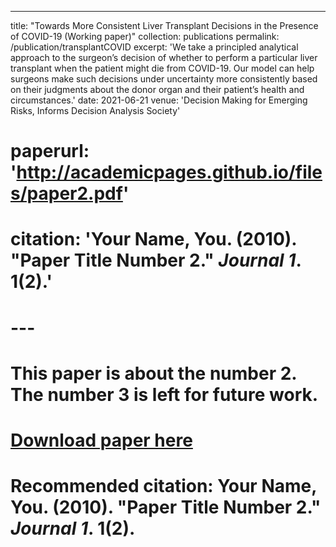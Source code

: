 ---
title: "Towards More Consistent Liver Transplant Decisions in the Presence of COVID-19 (Working paper)"
collection: publications
permalink: /publication/transplantCOVID
excerpt: 'We take a principled analytical approach to the surgeon’s decision of whether to perform a particular liver transplant when the patient might die from COVID-19. Our model can help surgeons make such decisions under uncertainty more consistently based on their judgments about the donor organ and their patient’s health and circumstances.'
date: 2021-06-21
venue: 'Decision Making for Emerging Risks, Informs Decision Analysis Society'
# paperurl: 'http://academicpages.github.io/files/paper2.pdf'
# citation: 'Your Name, You. (2010). &quot;Paper Title Number 2.&quot; <i>Journal 1</i>. 1(2).'
# ---
# This paper is about the number 2. The number 3 is left for future work.

# [Download paper here](http://academicpages.github.io/files/paper2.pdf)

# Recommended citation: Your Name, You. (2010). "Paper Title Number 2." <i>Journal 1</i>. 1(2).